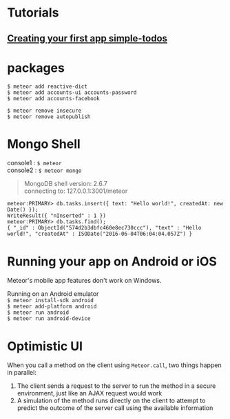 # Tutorials

## [Creating your first app simple-todos](https://www.meteor.com/tutorials/blaze/creating-an-app)  

# packages
`$ meteor add reactive-dict`  
`$ meteor add accounts-ui accounts-password`  
`$ meteor add accounts-facebook`  

`$ meteor remove insecure`  
`$ meteor remove autopublish`

# Mongo Shell

console1 : `$ meteor`  
console2 : `$ meteor mongo `  
>MongoDB shell version: 2.6.7  
connecting to: 127.0.0.1:3001/meteor

```
meteor:PRIMARY> db.tasks.insert({ text: "Hello world!", createdAt: new Date() });  
WriteResult({ "nInserted" : 1 })  
meteor:PRIMARY> db.tasks.find();  
{ "_id" : ObjectId("574d2b3dbfc460e8ec730ccc"), "text" : "Hello world!", "createdAt" : ISODate("2016-06-04T06:04:04.057Z") }  
```

# Running your app on Android or iOS

Meteor's mobile app features don't work on Windows.  

Running on an Android emulator    
`$ meteor install-sdk android`  
`$ meteor add-platform android`  
`$ meteor run android`  
`$ meteor run android-device`  

# Optimistic UI

When you call a method on the client using `Meteor.call`, two things happen in parallel:  
1. The client sends a request to the server to run the method in a secure environment, just like an AJAX request would work  
2. A simulation of the method runs directly on the client to attempt to predict the outcome of the server call using the available information  
